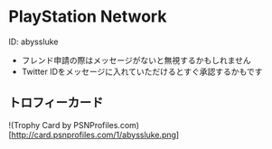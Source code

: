 # PlayStation Network
ID: abyssluke

* フレンド申請の際はメッセージがないと無視するかもしれません
* Twitter IDをメッセージに入れていただけるとすぐ承認するかもです

## トロフィーカード
!(Trophy Card by PSNProfiles.com)[http://card.psnprofiles.com/1/abyssluke.png]

